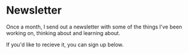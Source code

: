 # Newsletter

Once a month, I send out a newsletter with some of the things I've been working on, thinking about and learning about.

If you'd like to recieve it, you can sign up below.
<!-- 
<script async data-uid="b184c2f91e" src="https://ivan-leo.kit.com/b184c2f91e/index.js"></script>

## Previous Editions

1. [Synthetic Data is a hassle](https://ivan-leo.kit.com/posts/structured-bites-1-synthetic-data-is-a-real-hassle?_gl=1*m0n31u*_gcl_au*NjM2NzMyOTc2LjE3MzI4MzcwMjU.) : I talked briefly about some of the issues I've been facing with synthetic data and how I'm trying to solve them along with linking some resources I enjoyed reading during the last few weeks. -->
